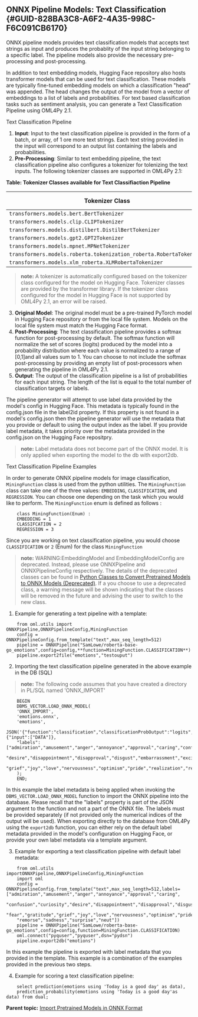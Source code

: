 ## ONNX Pipeline Models: Text Classification {#GUID-828BA3C8-A6F2-4A35-998C-F6C091CB6170}

ONNX pipeline models provides text classification models that accepts text strings as input and produces the probablity of the input string belonging to a specific label. The pipeline models also provide the necessary pre-processing and post-processing.

In addition to text embedding models, Hugging Face repository also hosts transformer models that can be used for text classification. These models are typically fine-tuned embedding models on which a classification "head" was appended. The head changes the output of the model from a vector of embeddings to a list of labels and probabilities. For text based classification tasks such as sentiment analysis, you can generate a Text Classification Pipeline using OML4Py 2.1.

Text Classification Pipeline

  1. **Input**: Input to the text classification pipeline is provided in the form of a batch, or array, of 1 ore more text strings. Each text string provided in the input will correspond to an output list containing the labels and probabilities. 
  2. **Pre-Processing**: Similar to text embedding pipeline, the text classification pipeline also configures a tokenizer for tolenizing the text inputs. The following tokenizer classes are supported in OML4Py 2.1: 

**Table: Tokenizer Classes available for Text Classifiaction Pipeline**

Tokenizer Class | Tokenizer Type  
---|---  
`transformers.models.bert.BertTokenizer` | `BERT`  
`transformers.models.clip.CLIPTokenizer` | `CLIP`  
`transformers.models.distilbert.DistilBertTokenizer` | `BERT`  
`transformers.models.gpt2.GPT2Tokenizer` | `GPT2`  
`transformers.models.mpnet.MPNetTokenizer` | `BERT`  
`transformers.models.roberta.tokenization_roberta.RobertaTokenizer` | `ROBERTA`  
`transformers.models.xlm_roberta.XLMRobertaTokenizer` | `SENTENCEPIECE`  
  
> **note:** A tokenizer is automatically configured based on the tokenizer class configured for the model on Hugging Face. Tokenizer classes are provided by the transformer library. If the tokenizer class configured for the model in Hugging Face is not supported by OML4Py 2.1, an error will be raised. 

  3. **Original Model**: The original model must be a pre-trained PyTorch model in Hugging Face repository or from the local file system. Models on the local file system must match the Hugging Face format. 
  4. **Post-Processing**: The text classification pipeline provides a softmax function for post-processing by default. The softmax function will normalize the set of scores (logits) produced by the model into a probability distribution where each value is normalized to a range of [0,1]and all values sum to 1. You can choose to not include the softmax post-processing by providing an empty list of post-processors when generating the pipeline in OML4Py 2.1. 
  5. **Output**: The output of the classification pipeline is a list of probabilities for each input string. The length of the list is equal to the total number of classification targets or labels. 



The pipeline generator will attempt to use label data provided by the model's config in Hugging Face. This metadata is typically found in the config.json file in the label2id property. If this property is not found in a model's config.json then the pipeline generator will use the metadata that you provide or default to using the output index as the label. If you provide label metadata, it takes priority over the metadata provided in the config.json on the Hugging Face repositpry. 

> **note:** Label metadata does not become part of the ONNX model. It is only applied when exporting the model to the db with export2db. 

Text Classification Pipeline Examples

In order to generate ONNX pipeline models for image classification, `MiningFunction` class is used from the python utilities. The `MiningFunction` class can take one of the three values: `EMBEDDING`, `CLASSIFICATION`, and `REGRESSION`. You can choose one depending on the task which you would like to perform. The `MiningFunction` enum is defined as follows : 
```
    class MiningFunction(Enum) :
    EMBEDDING = 1
    CLASSIFCATION = 2
    REGRESSION = 3
```
    

Since you are working on text classification pipeline, you would choose `CLASSIFICATION` or `2` (Enum) for the class `MiningFunction`

> **note:** WARNING:EmbeddingModel and EmbeddingModelConfig are deprecated. Instead, please use ONNXPipeline and ONNXPipelineConfig respectively. The details of the deprecated classes can be found in [Python Classes to Convert Pretrained Models to ONNX Models (Deprecated)](python-classes-convert-pretrained-models-onnx-models-deprecated.md#GUID-53F409DB-CC9A-406E-8697-0A824A415914). If a you choose to use a deprecated class, a warning message will be shown indicating that the classes will be removed in the future and advising the user to switch to the new class. 

  1. Example for generating a text pipeline with a template:
```
    from oml.utils import ONNXPipeline,ONNXPipelineConfig,MiningFunction
    config = ONNXPipelineConfig.from_template("text",max_seq_length=512)
    pipeline = ONNXPipeline("SamLowe/roberta-base-go_emotions",config=config,**function=MiningFunction.CLASSIFICATION**)
    pipeline.export2file("emotions","testouput")
```
    

  2. Importing the text classification pipeline generated in the above example in the DB (SQL) 

> **note:** The following code assumes that you have created a directory in PL/SQL named 'ONNX_IMPORT' 
```
    BEGIN
    DBMS_VECTOR.LOAD_ONNX_MODEL(
    'ONNX_IMPORT',
    'emotions.onnx',
    'emotions',
    JSON('{"function":"classification","classificationProbOutput":"logits","input":{"input":["DATA"]},
    "labels":["admiration","amusement","anger","annoyance","approval","caring","confusion","curiosity",
    "desire","disappointment","disapproval","disgust","embarrassment","excitement","fear","gratitude",
    "grief","joy","love","nervousness","optimism","pride","realization","relief","remorse","sadness","surprise","neut"]}')
    );
    END;
```
    

In this example the label metadata is being applied when invoking the `DBMS_VECTOR.LOAD_ONNX_MODEL` function to import the ONNX pipeline into the database. Please recall that the "labels" property is part of the JSON argument to the function and not a part of the ONNX file. The labels must be provided separately (if not provided only the numerical indices of the output will be used). When exporting directly to the database from OML4Py using the `export2db` function, you can either rely on the default label metadata provided in the model's configuration on Hugging Face, or provide your own label metadata via a template argument. 

  3. Example for exporting a text classification pipeline with default label metadata:
```
    from oml.utils importONNXPipeline,ONNXPipelineConfig,MiningFunction
    import oml
    config = ONNXPipelineConfig.from_template("text",max_seq_length=512,labels=["admiration","amusement","anger","annoyance","approval","caring",
    "confusion","curiosity","desire","disappointment","disapproval","disgust","embarrassment","excitement",
    "fear","gratitude","grief","joy","love","nervousness","optimism","pride","realization","relief",
    "remorse","sadness","surprise","neut"])
    pipeline = ONNXPipeline("SamLowe/roberta-base-go_emotions",config=config,function=MiningFunction.CLASSIFICATION)
    oml.connect("pyquser","pyquser",dsn="pydsn")
    pipeline.export2db("emotions")
```
    

In this example the pipeline is exported with label metadata that you provided in the template. This example is a combination of the examples provided in the previous two steps.

  4. Example for scoring a text classification pipeline:
```
    select prediction(emotions using 'Today is a good day' as data),
    prediction_probability(emotions using 'Today is a good day'as data) from dual;
```
    




**Parent topic:** [Import Pretrained Models in ONNX Format](import-pretrained-models-onnx-format-vector-generation-database.md)
